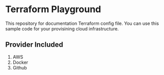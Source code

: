 # Terraform Playground

This repository for documentation Terraform config file.
You can use this sample code for your provisining cloud infrastructure.

## Provider Included

1. AWS
2. Docker
3. Github
